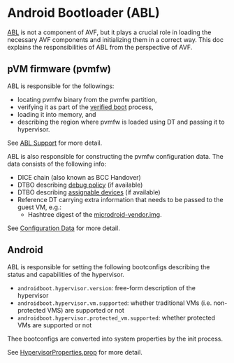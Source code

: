 # Android Bootloader (ABL)

[ABL](https://source.android.com/docs/core/architecture/bootloader) is not a component of AVF, but
it plays a crucial role in loading the necessary AVF components and initializing them in a correct
way. This doc explains the responsibilities of ABL from the perspective of AVF.

## pVM firmware (pvmfw)

ABL is responsible for the followings:

* locating pvmfw binary from the pvmfw partition,
* verifying it as part of the [verified
  boot](https://source.android.com/docs/security/features/verifiedboot) process,
* loading it into memory, and
* describing the region where pvmfw is loaded using DT and passing it to hypervisor.

See [ABL Support](../guest/pvmfw/README.md#android-bootloader-abl_support) for more detail.

ABL is also responsible for constructing the pvmfw configuration data. The data consists of the
following info:

* DICE chain (also known as BCC Handover)
* DTBO describing [debug policy](debug/README.md#debug-policy) (if available)
* DTBO describing [assignable devices](device_assignment.md) (if available)
* Reference DT carrying extra information that needs to be passed to the guest VM, e.g.:
    * Hashtree digest of the
      [microdroid-vendor.img](microdroid_vendor_modules.md#changes-in-abl).

See [Configuration Data](../guest/pvmfw/README.md#configuration-data) for more detail.

## Android

ABL is responsible for setting the following bootconfigs describing the status and capabilities of
the hypervisor.

* `androidboot.hypervisor.version`: free-form description of the hypervisor
* `androidboot.hypervisor.vm.supported`: whether traditional VMs (i.e.  non-protected VMS) are
  supported or not
* `androidboot.hypervisor.protected_vm.supported`: whether protected VMs are supported or not

Thee bootconfigs are converted into system properties by the init process.

See
[HypervisorProperties.prop](https://android.googlesource.com/platform/system/libsysprop/+/refs/heads/main/srcs/android/sysprop/HypervisorProperties.sysprop)
for more detail.










